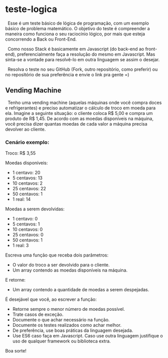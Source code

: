 # teste-logica

&nbsp;&nbsp;Esse é um teste básico de lógica de programação, com um exemplo básico de problema matemático. O objetivo do teste é compreender a maneira como funciona o seu raciocínio lógico, por mais que esteja concorrendo a Back ou Front-End.
  
&nbsp;&nbsp;Como nosso Stack é basicamente em Javascript (do back-end ao front-end), preferencialmente faça a resolução do mesmo em Javascript. Mas sinta-se a vontade para resolvê-lo em outra linguagem se assim o desejar.

&nbsp;&nbsp;Resolva o teste no seu GitHub (Fork, outro repositório, como preferir) ou no repositório de sua preferência e envie o link pra gente =)
  
  ## Vending Machine

&nbsp;&nbsp;Tenho uma vending machine (aquelas máquinas onde você compra doces e refrigerantes) e preciso automatizar o cálculo de troco em moeda para ela. Imagine a seguinte situação: o cliente coloca R$ 5,00 e compra um produto de R$ 1,45. De acordo com as moedas disponíveis na máquina, você precisa dizer quantas moedas de cada valor a máquina precisa devolver ao cliente.

  ### Cenário exemplo:

  Troco: R$ 3,55

  Moedas disponíveis:
  * 1 centavo: 20
  * 5 centavos: 13
  * 10 centavos: 2
  * 25 centavos: 22
  * 50 centavos: 1
  * 1 real: 14
  
  Moedas a serem devolvidas:
  * 1 centavo: 0
  * 5 centavos: 1
  * 10 centavos: 0
  * 25 centavos: 0
  * 50 centavos: 1
  * 1 real: 3
 
  Escreva uma função que receba dois parâmetros: 

  - O valor do troco a ser devolvido para o cliente.
  - Um array contendo as moedas disponíveis na máquina.

  E retorne:

  - Um array contendo a quantidade de moedas a serem despejadas.

  É desejável que você, ao escrever a função:

  - Retorne sempre o menor número de moedas possível.
  - Trate casos de exceção.
  - Documente o que achar necessário na função.
  - Documente os testes realizados como achar melhor.
  - De preferência, use boas práticas da linguagem desejada.
  - Use ES6 caso faça em Javascript. Caso use outra linguagem justifique o uso de qualquer framework ou biblioteca extra.
  
Boa sorte!
